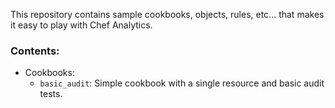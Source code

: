 This repository contains sample cookbooks, objects, rules, etc... that makes it easy to play with Chef Analytics.

### Contents:

* Cookbooks:
  * `basic_audit`: Simple cookbook with a single resource and basic audit tests.
